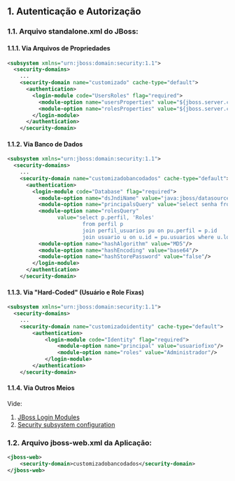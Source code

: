 ## 1. Autenticação e Autorização

### 1.1. Arquivo **standalone.xml** do JBoss:

#### 1.1.1. Via Arquivos de Propriedades

```xml
<subsystem xmlns="urn:jboss:domain:security:1.1">
  <security-domains>
    ...
    <security-domain name="customizado" cache-type="default">
      <authentication>
        <login-module code="UsersRoles" flag="required">
          <module-option name="usersProperties" value="${jboss.server.config.dir}/customizado-users.properties"/>
          <module-option name="rolesProperties" value="${jboss.server.config.dir}/customizado-roles.properties"/>
        </login-module>
      </authentication>
    </security-domain>
```

#### 1.1.2. Via Banco de Dados

```xml
<subsystem xmlns="urn:jboss:domain:security:1.1">
  <security-domains>
    ...
    <security-domain name="customizadobancodados" cache-type="default">
      <authentication>
        <login-module code="Database" flag="required">
          <module-option name="dsJndiName" value="java:jboss/datasources/fencom-ds"/>
          <module-option name="principalsQuery" value="select senha from usuario where login = ?"/>
          <module-option name="rolesQuery" 
                value="select p.perfil, 'Roles' 
                        from perfil p 
                        join perfil_usuarios pu on pu.perfil = p.id 
                        join usuario u on u.id = pu.usuarios where u.login = ?"/>
          <module-option name="hashAlgorithm" value="MD5"/>
          <module-option name="hashEncoding" value="base64"/>
          <module-option name="hashStorePassword" value="false"/>
        </login-module>
      </authentication>
    </security-domain>
```

#### 1.1.3. Via "Hard-Coded" (Usuário e Role Fixas)

```xml
<subsystem xmlns="urn:jboss:domain:security:1.1">
  <security-domains>
    ...
    <security-domain name="customizadoidentity" cache-type="default">
        <authentication>
            <login-module code="Identity" flag="required">
                <module-option name="principal" value="usuariofixo"/>
                <module-option name="roles" value="Administrador"/>
            </login-module>
        </authentication>
    </security-domain>
```

#### 1.1.4. Via Outros Meios

Vide: 
1. [JBoss Login Modules](http://red.ht/2tEZOxe)
2. [Security subsystem configuration](http://red.ht/2tdk5sq)


### 1.2. Arquivo **jboss-web.xml** da Aplicação:

```xml
<jboss-web>  
    <security-domain>customizadobancodados</security-domain>  
</jboss-web>
```
